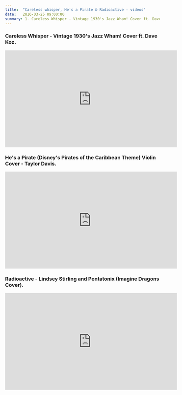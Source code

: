 ```yaml
---
title:  "Careless whisper, He's a Pirate & Radioactive - videos"
date:   2016-03-25 09:00:00
summary: 1. Careless Whisper - Vintage 1930's Jazz Wham! Cover ft. Dave Koz. 2.He's a Pirate (Disney's Pirates of the Caribbean Theme) Violin Cover - Taylor Davis. 3.Radioactive - Lindsey Stirling and Pentatonix (Imagine Dragons Cover).
---
```


### Careless Whisper - Vintage 1930's Jazz Wham! Cover ft. Dave Koz.

<iframe width="560" height="315" src="https://www.youtube.com/embed/lVXziMFEqX0" frameborder="0" allowfullscreen></iframe>

### He's a Pirate (Disney's Pirates of the Caribbean Theme) Violin Cover - Taylor Davis.

<iframe width="560" height="315" src="https://www.youtube.com/embed/ZnJ7uOK4nYg" frameborder="0" allowfullscreen></iframe>

### Radioactive - Lindsey Stirling and Pentatonix (Imagine Dragons Cover).

<iframe width="560" height="315" src="https://www.youtube.com/embed/aE2GCa-_nyU" frameborder="0" allowfullscreen></iframe>
